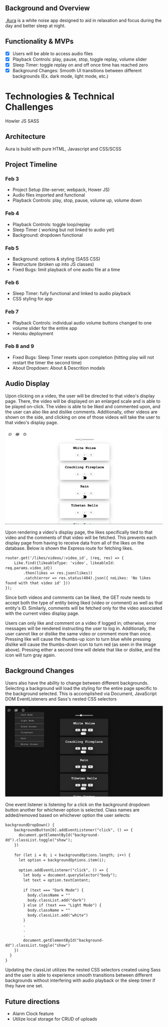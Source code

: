 ## Background and Overview
[ Aura](https://aura-js.herokuapp.com/) is a white noise app designed to aid in relaxation and focus during the day and better sleep at night. 

## Functionality & MVPs
- [x] Users will be able to access audio files
- [x] Playback Controls: play, pause, stop, toggle replay, volume slider
- [x] Sleep Timer: toggle replay on and off once time has reached zero
- [x] Background Changes: Smooth UI transitions between different backgrounds (Ex. dark mode, light mode, etc.)

# Technologies & Technical Challenges
Howler JS
SASS

## Architecture
Aura is build with pure HTML, Javascript and CSS/SCSS

## Project Timeline
### Feb 3
- Project Setup (lite-server, webpack, Hower JS)
- Audio files imported and functional
- Playback Controls: play, stop, pause, volume up, volume down

### Feb 4
- Playback Controls: toggle loop/replay
- Sleep Timer ( working but not linked to audio yet)
- Background: dropdown functional

### Feb 5
- Background: options & styling (SASS CSS)
- Restructure (broken up into JS classes)
- Fixed Bugs: limit playback of one audio file at a time

### Feb 6
- Sleep Timer: fully functional and linked to audio playback
- CSS styling for app

### Feb 7
- Playback Controls: individual audio volume buttons changed to one volume slider for the entire app
- Heroku deployment

### Feb 8 and 9
- Fixed Bugs: Sleep Timer resets upon completion (hitting play will not restart the timer the second time)
- About Dropdown: About & Descrition modals


## Audio Display
Upon clicking on a video, the user will be directed to that video's display page. There, the video will be displayed on an enlarged scale and is able to be played on-click. The video is able to be liked and commented upon, and the user can also like and dislike comments. Additionally, other videos are shown on the side, and clicking on one of those videos will take the user to that video's display page.

<img src="dist/images/audio-sc.png">

Upon rendering a video's display page, the likes specifically tied to that video and the comments of that video will be fetched. This prevents each display page from having to receive data from all of the likes on the database. Below is shown the Express route for fetching likes.
```
router.get('/likes/videos/:video_id', (req, res) => {
    Like.find({likeableType: 'video', likeableId: req.params.video_id})
        .then(likes => res.json(likes))
        .catch(error => res.status(404).json({ noLikes: 'No likes found with that video id' }))
});
```
Since both videos and comments can be liked, the GET route needs to accept both the type of entity being liked (video or comment) as well as that entity's ID. Similarly, comments will be fetched only for the video associated with the current video display page.

Users can only like and comment on a video if logged in; otherwise, error messages will be rendered instructing the user to log in. Additionally, the user cannot like or dislike the same video or comment more than once. Pressing like will cause the thumbs-up icon to turn blue while pressing dislike will cause the thumbs-down icon to turn red (as seen in the image above). Pressing either a second time will delete that like or dislike, and the icon will turn gray again.

## Background Changes
Users also have the ability to change between different backgrounds. Selecting a background will load the styling for the entire page specific to the background selected. This is accomplished via Document, JavaScript DOM EventListeners and Sass's nested CSS selectors 

<img src="dist/images/background-sc.png">


One event listener is listening for a click on the background dropdown button another for whichever option is selected. Class names are added/removed based on whichever option the user selects:
```
backgroundDropDown() {
    backgroundButton[0].addEventListener("click", () => {
      document.getElementById("background-dd").classList.toggle("show");
    })

    for (let i = 0; i < backgroundOptions.length; i++) {
      let option = backgroundOptions.item(i);

      option.addEventListener("click", () => {
        let body = document.querySelector("body");
        let text = option.textContent;

        if (text === "Dark Mode") {
          body.className = ""
          body.classList.add("dark")
        } else if (text === "Light Mode") {
          body.className = ""
          body.classList.add("white")
        }
        .
        .
        .
        document.getElementById("background-dd").classList.toggle("show")
    })
  }
}
```
Updating the classList utilizes the nested CSS selectors created using Sass and the user is able to experience smooth transitions between different backgrounds without interfering with audio playback or the sleep timer if they have one set.


## Future directions
- Alarm Clock feature
- Utilize local storage for CRUD of uploads